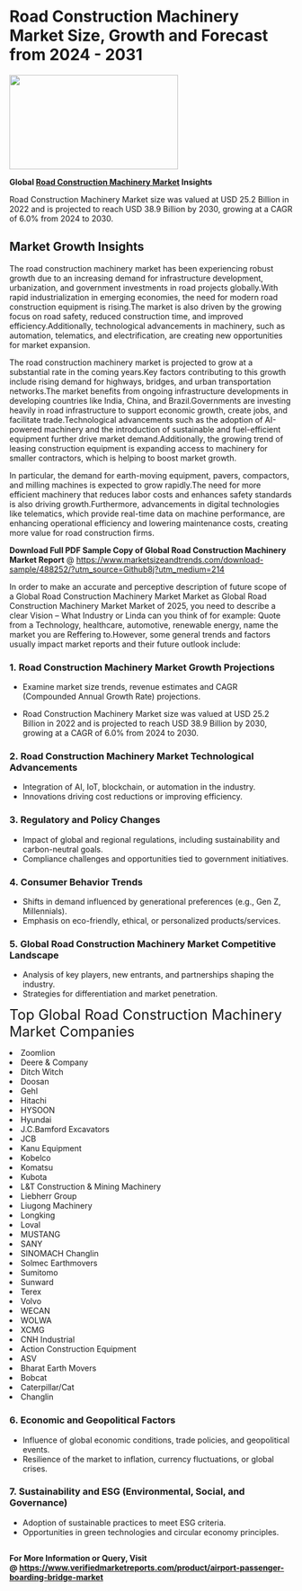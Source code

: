 <H1>Road Construction Machinery Market Size, Growth and Forecast from 2024 - 2031</H1><img class="aligncenter size-medium wp-image-584254" src="https://thirdeyenews.in/wp-content/uploads/2024/09/Global-Market-Research-300x168.jpeg" alt="" width="300" height="168" /><p><strong>Global&nbsp;<a href="https://www.marketsizeandtrends.com/download-sample/488252/?utm_source=Github8j?utm_medium=214">Road Construction Machinery Market</a> Insights</strong></p><p>Road Construction Machinery Market size was valued at USD 25.2 Billion in 2022 and is projected to reach USD 38.9 Billion by 2030, growing at a CAGR of 6.0% from 2024 to 2030.</p><p><h2>Market Growth Insights</h2> <p>The road construction machinery market has been experiencing robust growth due to an increasing demand for infrastructure development, urbanization, and government investments in road projects globally.With rapid industrialization in emerging economies, the need for modern road construction equipment is rising.The market is also driven by the growing focus on road safety, reduced construction time, and improved efficiency.Additionally, technological advancements in machinery, such as automation, telematics, and electrification, are creating new opportunities for market expansion.</p> <p>The road construction machinery market is projected to grow at a substantial rate in the coming years.Key factors contributing to this growth include rising demand for highways, bridges, and urban transportation networks.The market benefits from ongoing infrastructure developments in developing countries like India, China, and Brazil.Governments are investing heavily in road infrastructure to support economic growth, create jobs, and facilitate trade.Technological advancements such as the adoption of AI-powered machinery and the introduction of sustainable and fuel-efficient equipment further drive market demand.Additionally, the growing trend of leasing construction equipment is expanding access to machinery for smaller contractors, which is helping to boost market growth.</p> <p>In particular, the demand for earth-moving equipment, pavers, compactors, and milling machines is expected to grow rapidly.The need for more efficient machinery that reduces labor costs and enhances safety standards is also driving growth.Furthermore, advancements in digital technologies like telematics, which provide real-time data on machine performance, are enhancing operational efficiency and lowering maintenance costs, creating more value for road construction firms.</p> <p><span class=""><strong>Download Full PDF Sample Copy of Global Road Construction Machinery Market Report</strong> @ <a href="https://www.marketsizeandtrends.com/download-sample/488252/?utm_source=Github8j?utm_medium=214" target="_blank">https://www.marketsizeandtrends.com/download-sample/488252/?utm_source=Github8j?utm_medium=214</a></span></p><p>In order to make an accurate and perceptive description of future scope of a Global&nbsp;Road Construction Machinery Market Market as Global&nbsp;Road Construction Machinery Market Market of 2025, you need to describe a clear Vision &ndash; What Industry or Linda can you think of for example: Quote from a Technology, healthcare, automotive, renewable energy, name the market you are Reffering to.However, some general trends and factors usually impact market reports and their future outlook include:</p><h3>1.&nbsp;<strong>Road Construction Machinery Market Growth Projections</strong></h3><ul><li>Examine market size trends, revenue estimates and CAGR (Compounded Annual Growth Rate) projections.</li><li><p>Road Construction Machinery Market size was valued at USD 25.2 Billion in 2022 and is projected to reach USD 38.9 Billion by 2030, growing at a CAGR of 6.0% from 2024 to 2030.</p></li></ul><h3>2.&nbsp;<strong>Road Construction Machinery Market Technological Advancements</strong></h3><ul><li>Integration of AI, IoT, blockchain, or automation in the industry.</li><li>Innovations driving cost reductions or improving efficiency.</li></ul><h3>3.&nbsp;<strong>Regulatory and Policy Changes</strong></h3><ul><li>Impact of global and regional regulations, including sustainability and carbon-neutral goals.</li><li>Compliance challenges and opportunities tied to government initiatives.</li></ul><h3>4.&nbsp;<strong>Consumer Behavior Trends</strong></h3><ul><li>Shifts in demand influenced by generational preferences (e.g., Gen Z, Millennials).</li><li>Emphasis on eco-friendly, ethical, or personalized products/services.</li></ul><h3>5.&nbsp;<strong>Global Road Construction Machinery Market Competitive Landscape</strong></h3><ul><li>Analysis of key players, new entrants, and partnerships shaping the industry.</li><li>Strategies for differentiation and market penetration.</li></ul><p data-pm-slice="1 1 []"><span style="color: inherit; font-family: inherit; font-size: 25px;">Top Global Road Construction Machinery Market Companies</span></p><div class="" data-test-id=""><p><li>Zoomlion</li><li> Deere & Company</li><li> Ditch Witch</li><li> Doosan</li><li> Gehl</li><li> Hitachi</li><li> HYSOON</li><li> Hyundai</li><li> J.C.Bamford Excavators</li><li> JCB</li><li> Kanu Equipment</li><li> Kobelco</li><li> Komatsu</li><li> Kubota</li><li> L&T Construction & Mining Machinery</li><li> Liebherr Group</li><li> Liugong Machinery</li><li> Longking</li><li> Loval</li><li> MUSTANG</li><li> SANY</li><li> SINOMACH Changlin</li><li> Solmec Earthmovers</li><li> Sumitomo</li><li> Sunward</li><li> Terex</li><li> Volvo</li><li> WECAN</li><li> WOLWA</li><li> XCMG</li><li> CNH Industrial</li><li> Action Construction Equipment</li><li> ASV</li><li> Bharat Earth Movers</li><li> Bobcat</li><li> Caterpillar/Cat</li><li> Changlin</li></p></div><h3>6.&nbsp;<strong>Economic and Geopolitical Factors</strong></h3><ul><li>Influence of global economic conditions, trade policies, and geopolitical events.</li><li>Resilience of the market to inflation, currency fluctuations, or global crises.</li></ul><h3>7.&nbsp;<strong>Sustainability and ESG (Environmental, Social, and Governance)</strong></h3><ul><li>Adoption of sustainable practices to meet ESG criteria.</li><li>Opportunities in green technologies and circular economy principles.</li></ul><h2><strong style="font-size: 14px;">For More Information or Query, Visit @&nbsp;</strong><a style="background-color: #ffffff; font-size: 14px;" href="https://www.marketsizeandtrends.com/report/road-construction-machinery-market/" target="_blank">https://www.verifiedmarketreports.com/product/airport-passenger-boarding-bridge-market</a></h2>